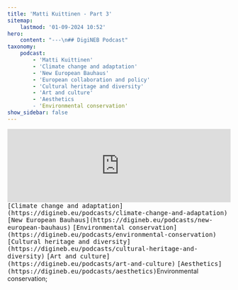 ```yaml
---
title: 'Matti Kuittinen - Part 3'
sitemap:
    lastmod: '01-09-2024 10:52'
hero:
    content: "---\n## DigiNEB Podcast"
taxonomy:
    podcast:
        - 'Matti Kuittinen'
        - 'Climate change and adaptation'
        - 'New European Bauhaus'
        - 'European collaboration and policy'
        - 'Cultural heritage and diversity'
        - 'Art and culture'
        - 'Aesthetics
        - 'Environmental conservation'
show_sidebar: false
---
```


<iframe width="100%" height="166" scrolling="no" frameborder="no" allow="autoplay" src="https://w.soundcloud.com/player/?url=https%3A//api.soundcloud.com/tracks/1908123740&color=%234b4815&auto_play=false&hide_related=false&show_comments=true&show_user=true&show_reposts=false&show_teaser=false"></iframe>
<kbd>[Climate change and adaptation](https://digineb.eu/podcasts/climate-change-and-adaptation)</kbd>
<kbd>[New European Bauhaus](https://digineb.eu/podcasts/new-european-bauhaus)</kbd>
<kbd>[Environmental conservation](https://digineb.eu/podcasts/environmental-conservation)</kbd>
<kbd>[Cultural heritage and diversity](https://digineb.eu/podcasts/cultural-heritage-and-diversity)</kbd>
<kbd>[Art and culture](https://digineb.eu/podcasts/art-and-culture)</kbd>
<kbd>[Aesthetics](https://digineb.eu/podcasts/aesthetics)</kbd>Environmental conservation;